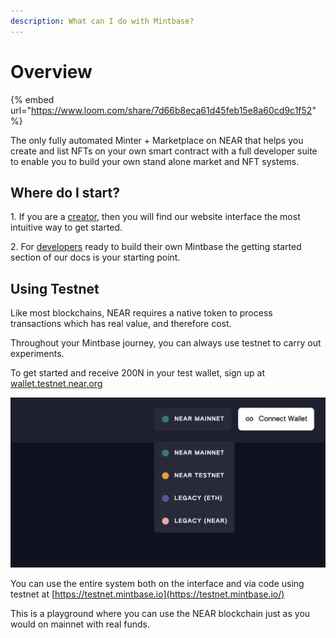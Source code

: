 ```yaml
---
description: What can I do with Mintbase?
---
```


# Overview

{% embed url="https://www.loom.com/share/7d66b8eca61d45feb15e8a60cd9c1f52" %}

The only fully automated Minter + Marketplace on NEAR that helps you create and list NFTs on your own smart contract with a full developer suite to enable you to build your own stand alone market and NFT systems.

## Where do I start?

1\. If you are a [creator](creator/getting-started/), then you will find our website interface the most intuitive way to get started.

2\. For [developers](dev/getting-started/) ready to build their own Mintbase the getting started section of our docs is your starting point.

## Using Testnet

Like most blockchains, NEAR requires a native token to process transactions which has real value, and therefore cost.

Throughout your Mintbase journey, you can always use testnet to carry out experiments.

To get started and receive 200N in your test wallet, sign up at [wallet.testnet.near.org](https://wallet.testnet.near.org/)

![Mintbase Testnet Selection](<.gitbook/assets/Screenshot 2022-04-12 at 14.53.37.png>)

You can use the entire system both on the interface and via code using testnet at [https://testnet.mintbase.io](https://testnet.mintbase.io/)

This is a playground where you can use the NEAR blockchain just as you would on mainnet with real funds.
